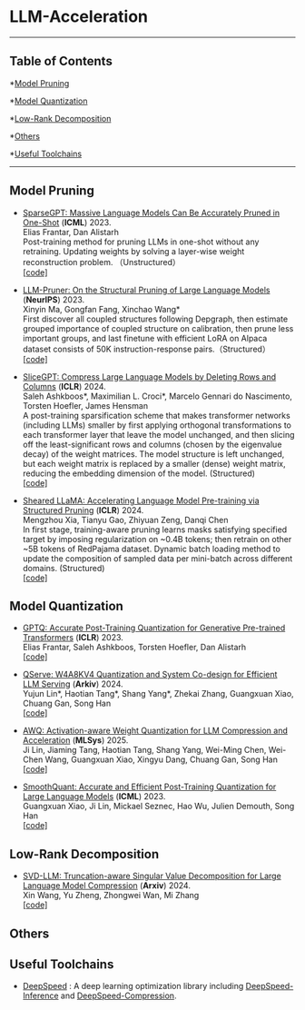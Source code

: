 # LLM-Acceleration
-----

## Table of Contents

*[Model Pruning](#model-pruning) 

*[Model Quantization](#model-quantization)

*[Low-Rank Decomposition](#low-rank-decomposition)

*[Others](#low-rank-decomposition)

*[Useful Toolchains](#useful-toolchains)

-----

## Model Pruning
- [SparseGPT: Massive Language Models Can Be Accurately Pruned in One-Shot](https://arxiv.org/abs/2301.00774) (**ICML**) 2023. <br>
Elias Frantar, Dan Alistarh <br>
Post-training method for pruning LLMs in one-shot without any retraining. Updating weights by solving a layer-wise weight reconstruction problem. （Unstructured）<br>
[[code]](https://github.com/IST-DASLab/sparsegpt)

- [LLM-Pruner: On the Structural Pruning of Large Language Models](https://arxiv.org/abs/2305.11627) (**NeurIPS**) 2023. <br>
Xinyin Ma, Gongfan Fang, Xinchao Wang* <br>
First discover all coupled structures following Depgraph, then estimate grouped importance of coupled structure on calibration, then prune less important groups, and last finetune with efficient LoRA on Alpaca dataset consists of 50K instruction-response pairs.（Structured）<br>
[[code]](https://github.com/horseee/LLM-Pruner) 

- [SliceGPT: Compress Large Language Models by Deleting Rows and Columns](https://arxiv.org/abs/2401.15024) (**ICLR**) 2024. <br>
Saleh Ashkboos*, Maximilian L. Croci*, Marcelo Gennari do Nascimento, Torsten Hoefler, James Hensman <br>
A post-training sparsification scheme that makes transformer networks (including LLMs) smaller by first applying orthogonal transformations to each transformer layer that leave the model unchanged, and then slicing off the least-significant rows and columns (chosen by the eigenvalue decay) of the weight matrices. The model structure is left unchanged, but each weight matrix is replaced by a smaller (dense) weight matrix, reducing the embedding dimension of the model. (Structured) <br>
[[code]](https://github.com/microsoft/TransformerCompression)

- [Sheared LLaMA: Accelerating Language Model Pre-training via Structured Pruning](https://arxiv.org/abs/2310.06694) (**ICLR**) 2024. <br>
Mengzhou Xia, Tianyu Gao, Zhiyuan Zeng, Danqi Chen <br>
In first stage, training-aware pruning learns masks satisfying specified target by imposing regularization on ~0.4B tokens; then retrain on other ~5B tokens of RedPajama dataset. Dynamic batch loading method to update the composition of sampled data per mini-batch across different domains. (Structured) <br>
[[code]](https://github.com/princeton-nlp/LLM-Shearing)



## Model Quantization

- [GPTQ: Accurate Post-Training Quantization for Generative Pre-trained Transformers](https://arxiv.org/abs/2210.17323) (**ICLR**) 2023. <br>
Elias Frantar, Saleh Ashkboos, Torsten Hoefler, Dan Alistarh <br>
[[code]](https://github.com/IST-DASLab/gptq)

- [QServe: W4A8KV4 Quantization and System Co-design for Efficient LLM Serving](https://hanlab.mit.edu/projects/qserve) (**Arkiv**) 2024. <br>
Yujun Lin*, Haotian Tang*, Shang Yang*, Zhekai Zhang, Guangxuan Xiao, Chuang Gan, Song Han <br>
[[code]](https://github.com/mit-han-lab/qserve)

- [AWQ: Activation-aware Weight Quantization for LLM Compression and Acceleration](https://arxiv.org/abs/2306.00978) (**MLSys**) 2025. <br>
Ji Lin, Jiaming Tang, Haotian Tang, Shang Yang, Wei-Ming Chen, Wei-Chen Wang, Guangxuan Xiao, Xingyu Dang, Chuang Gan, Song Han <br>
[[code]](https://github.com/mit-han-lab/llm-awq)

- [SmoothQuant: Accurate and Efficient Post-Training Quantization for Large Language Models](https://arxiv.org/abs/2211.10438) (**ICML**) 2023. <br>
Guangxuan Xiao, Ji Lin, Mickael Seznec, Hao Wu, Julien Demouth, Song Han <br>
[[code]](https://github.com/mit-han-lab/smoothquant) 

## Low-Rank Decomposition

- [SVD-LLM: Truncation-aware Singular Value Decomposition for Large Language Model Compression](https://arxiv.org/abs/2403.07378) (**Arxiv**) 2024. <br>
Xin Wang, Yu Zheng, Zhongwei Wan, Mi Zhang <br>
[[code]](https://github.com/AIoT-MLSys-Lab/SVD-LLM)

## Others 

## Useful Toolchains

- [DeepSpeed](https://github.com/microsoft/DeepSpeed) : A deep learning optimization library including [DeepSpeed-Inference](https://www.deepspeed.ai/inference) and [DeepSpeed-Compression](https://www.deepspeed.ai/compression).

